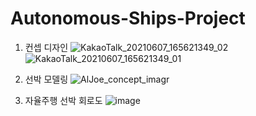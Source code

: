 # Autonomous-Ships-Project

1. 컨셉 디자인
![KakaoTalk_20210607_165621349_02](https://user-images.githubusercontent.com/48241432/121632402-e2574f80-cabb-11eb-9e83-293e871f026d.jpg)
![KakaoTalk_20210607_165621349_01](https://user-images.githubusercontent.com/48241432/121632183-81c81280-cabb-11eb-9dc1-54577e54cc76.jpg)


2. 선박 모델링
![AlJoe_concept_imagr](https://user-images.githubusercontent.com/48241432/121631891-e8006580-caba-11eb-81ce-842ff6e8f27a.jpg)

3. 자율주행 선박 회로도
![image](https://user-images.githubusercontent.com/48241432/121631779-b38ca980-caba-11eb-9404-4c04b5fae526.png)


